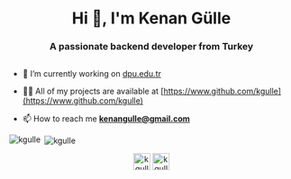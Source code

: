 <h1 align="center">Hi 👋, I'm Kenan Gülle</h1>
<h3 align="center">A passionate backend developer from Turkey</h3>

<p align="left"> <img src="" alt="" /> </p>

- 🔭 I’m currently working on [dpu.edu.tr](https://bidb.dpu.edu.tr)

- 👨‍💻 All of my projects are available at [https://www.github.com/kgulle](https://www.github.com/kgulle)

- 📫 How to reach me **kenangulle@gmail.com**

<p><img align="left" src="https://github-readme-stats.vercel.app/api/top-langs/?username=kgulle&layout=compact&hide=html" alt="kgulle" /></p>

<p>&nbsp;<img align="center" src="https://github-readme-stats.vercel.app/api?username=kgulle&show_icons=true" alt="kgulle" /></p>

<p align="center">
<a href="https://linkedin.com/in/gulle" target="blank"><img align="center" src="https://cdn.jsdelivr.net/npm/simple-icons@3.0.1/icons/linkedin.svg" alt="kgulle" height="30" width="30" /></a>
<a href="https://instagram.com/kenangll" target="blank"><img align="center" src="https://cdn.jsdelivr.net/npm/simple-icons@3.0.1/icons/instagram.svg" alt="kgulle" height="30" width="30" /></a>
</p>

